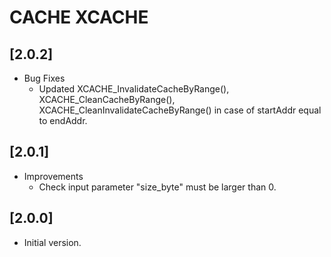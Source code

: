 # CACHE XCACHE

## [2.0.2]

- Bug Fixes
  - Updated XCACHE_InvalidateCacheByRange(), XCACHE_CleanCacheByRange(),
    XCACHE_CleanInvalidateCacheByRange() in case of startAddr equal to endAddr.

## [2.0.1]

- Improvements
  - Check input parameter "size_byte" must be larger than 0.

## [2.0.0]

- Initial version.
